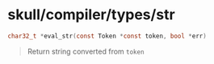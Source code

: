 # skull/compiler/types/str

```c
char32_t *eval_str(const Token *const token, bool *err)
```

> Return string converted from `token`

